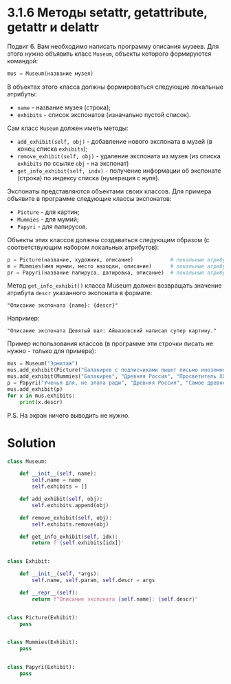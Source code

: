 # 3.1.6 Методы __setattr__, __getattribute__, __getattr__ и __delattr__

Подвиг 6. Вам необходимо написать программу описания музеев. Для этого нужно объявить класс `Museum`, объекты которого
формируются командой:

```python
mus = Museum(название музея)
```

В объектах этого класса должны формироваться следующие локальные атрибуты:

- `name` - название музея (строка);
- `exhibits` - список экспонатов (изначально пустой список).

Сам класс `Museum` должен иметь методы:

- `add_exhibit(self, obj)` - добавление нового экспоната в музей (в конец списка `exhibits`);
- `remove_exhibit(self, obj)` - удаление экспоната из музея (из списка `exhibits` по ссылке `obj` - на экспонат)
- `get_info_exhibit(self, indx)` - получение информации об экспонате (строка) по индексу списка (нумерация с нуля).

Экспонаты представляются объектами своих классов. Для примера объявите в программе следующие классы экспонатов:

- `Picture` - для картин;
- `Mummies` - для мумий;
- `Papyri` - для папирусов.

Объекты этих классов должны создаваться следующим образом (с соответствующим набором локальных атрибутов):

```python
p = Picture(название, художник, описание)            # локальные атрибуты: name - название; author - художник; descr - описание
m = Mummies(имя мумии, место находки, описание)      # локальные атрибуты: name - имя мумии; location - место находки; descr - описание
pr = Papyri(название папируса, датировка, описание)  # локальные атрибуты: name - название папируса; date - датировка (строка); descr - описание
```

Метод `get_info_exhibit()` класса Museum должен возвращать значение атрибута `descr` указанного экспоната в формате:

```
"Описание экспоната {name}: {descr}"
```

Например:

```
"Описание экспоната Девятый вал: Айвазовский написал супер картину."
```

Пример использования классов (в программе эти строчки писать не нужно - только для примера):

```python
mus = Museum("Эрмитаж")
mus.add_exhibit(Picture("Балакирев с подписчиками пишет письмо иноземному султану", "Неизвестный автор", "Вдохновляющая, устрашающая, волнующая картина"))
mus.add_exhibit(Mummies("Балакирев", "Древняя Россия", "Просветитель XXI века, удостоенный мумификации"))
p = Papyri("Ученья для, не злата ради", "Древняя Россия", "Самое древнее найденное рукописное свидетельство о языках программирования")
mus.add_exhibit(p)
for x in mus.exhibits:
    print(x.descr)
```

P.S. На экран ничего выводить не нужно.

# Solution

```python
class Museum:

    def __init__(self, name):
        self.name = name
        self.exhibits = []

    def add_exhibit(self, obj):
        self.exhibits.append(obj)

    def remove_exhibit(self, obj):
        self.exhibits.remove(obj)

    def get_info_exhibit(self, idx):
        return f'{self.exhibits[idx]}'


class Exhibit:

    def __init__(self, *args):
        self.name, self.param, self.descr = args

    def __repr__(self):
        return f"Описание экспоната {self.name}: {self.descr}"


class Picture(Exhibit):
    pass


class Mummies(Exhibit):
    pass


class Papyri(Exhibit):
    pass
```